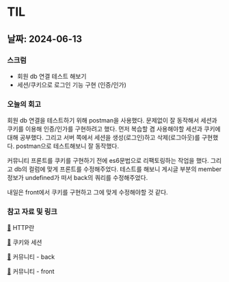 # TIL
## 날짜: 2024-06-13

### 스크럼
* 회원 db 연결 테스트 해보기
* 세션/쿠키으로 로그인 기능 구현 (인증/인가)

### 오늘의 회고 
회원 db 연결을 테스트하기 위해 postman을 사용했다. 문제없이 잘 동작해서 세션과 쿠키를 이용해 인증/인가를 구현하려고 했다. 먼저 복습할 겸 사용해야할 세션과 쿠키에 대해 공부했다. 그리고 서버 쪽에서 세션을 생성(로그인)하고 삭제(로그아웃)를 구현했다. postman으로 테스트해보니 잘 동작했다.

커뮤니티 프론트를 쿠키를 구현하기 전에 es6문법으로 리팩토링하는 작업을 했다. 그리고 db의 컬럼에 맞게 프론트를 수정해주었다. 테스트를 해보니 게시글 부분의 member 정보가 undefined가 떠서 back의 쿼리를 수정해주었다.

내일은 front에서 쿠키를 구현하고 그에 맞게 수정해야할 것 같다.

### 참고 자료 및 링크
 [🔗](https://velog.io/@euniiiii/HTTP%EB%9E%80) HTTP란

 [🔗](https://velog.io/@euniiiii/%EC%BF%A0%ED%82%A4Cookie%EC%99%80-%EC%84%B8%EC%85%98Session) 쿠키와 세션

 [🔗](https://github.com/ss0ming/ellie-community-back) 커뮤니티 - back

 [🔗](https://github.com/ss0ming/ellie-community-front) 커뮤니티 - front
